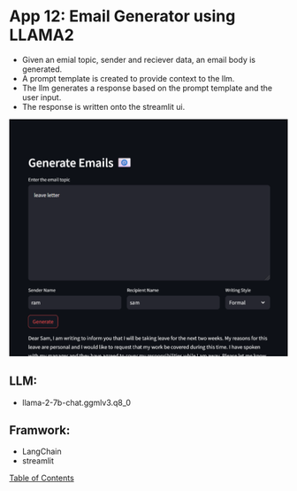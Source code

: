 # App 12: Email Generator using LLAMA2
+ Given an emial topic, sender and reciever data, an email body is generated.
+ A prompt template is created to provide context to the llm.
+ The llm generates a response based on the prompt template and the user input.
+ The response is written onto the streamlit ui.

![alt text](image.png)

## LLM:
+ llama-2-7b-chat.ggmlv3.q8_0

## Framwork:
+ LangChain
+ streamlit

[Table of Contents](/README.md)